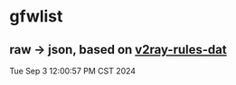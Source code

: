 # gfwlist
## raw -> json, based on [v2ray-rules-dat](https://github.com/Loyalsoldier/v2ray-rules-dat)
Tue Sep  3 12:00:57 PM CST 2024

